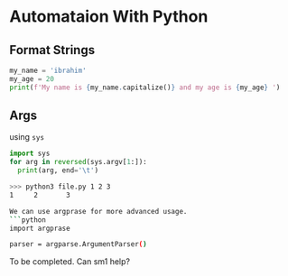 # Automataion With Python 

## Format Strings 
```python
my_name = 'ibrahim'
my_age = 20
print(f'My name is {my_name.capitalize()} and my age is {my_age} ')
```
## Args 

using `sys` 

```python
import sys
for arg in reversed(sys.argv[1:]):
  print(arg, end='\t')
```
```bash
>>> python3 file.py 1 2 3 
1     2       3 

We can use argprase for more advanced usage.
```python
import argprase 

parser = argparse.ArgumentParser()
```
To be completed. Can sm1 help?
